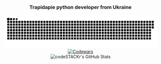 <h3 align="center">Trapidapie python developer from Ukraine</h3>
<div  align="center">
        <img width="600" src="github-snake.svg" alt="snake"/>
        <a href="https://www.codewars.com/users/Trapidapie">
                <img src="https://www.codewars.com/users/Trapidapie/badges/large" alt="Codewars"/>
        </a>
        <br>
         <img alt="codeSTACKr's GitHub Stats" src="https://komarev.com/ghpvc/?username=your-github-Zicnet&color=green" />
        </p>
</div>
